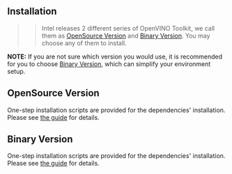 
## Installation
>> Intel releases 2 different series of OpenVINO Toolkit, we call them as [OpenSource Version](https://github.com/opencv/dldt/) and [Binary Version](https://software.intel.com/en-us/openvino-toolkit). You may choose any of them to install.

**NOTE:** If you are not sure which version you would use, it is recommended for you to choose [Binary Version](https://software.intel.com/en-us/openvino-toolkit), which can simplify your environment setup.

## OpenSource Version
One-step installation scripts are provided for the dependencies' installation. Please see [the guide](https://github.com/intel/ros2_openvino_toolkit/blob/devel/doc/OPEN_SOURCE_CODE_README.md) for details.

## Binary Version
One-step installation scripts are provided for the dependencies' installation. Please see [the guide](https://github.com/RachelRen05/ros2_openvino_toolkit_updated/blob/master/doc/binary_version/BINARY_INSTALLATION.md) for details.

